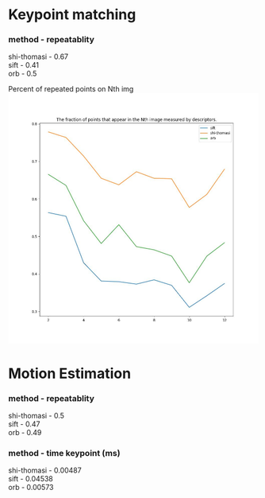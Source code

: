# Keypoint matching

### method - repeatablity

shi-thomasi - 0.67\
sift - 0.41\
orb - 0.5

Percent of repeated points on Nth img
![N rep](https://github.com/ArsenMalkh/KeyPoint_Detectors/blob/main/graphs_dir/nth_descriptor.jpg)

# Motion Estimation

### method - repeatablity

shi-thomasi - 0.5\
sift - 0.47\
orb - 0.49

### method - time keypoint (ms)

shi-thomasi - 0.00487\
sift - 0.04538\
orb - 0.00573
